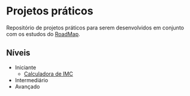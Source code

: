 # Projetos práticos

Repositório de projetos práticos para serem desenvolvidos em conjunto com os estudos do [RoadMap](/material_de_apoio/roadmap).

## Níveis

- Iniciante
    - [Calculadora de IMC](/material_de_apoio/desafios/projetos/iniciante/calculadora_imc/README.md)
- Intermediário
- Avançado